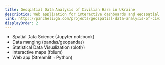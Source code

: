 ```yaml
---
title: Geospatial Data Analysis of Civilian Harm in Ukraine
description: Web application for interactive dashboards and geospatial visualization
link: https://pancheliuga.com/projects/geospatial-data-analysis-of-civilian-harm-in-ukraine
displayOrder: 2
---
```


- Spatial Data Science (Jupyter notebook)
- Data munging (pandas/geopandas)
- Statistical Data Visualization (plotly)
- Interactive maps (folium)
- Web app (Streamlit + Python)